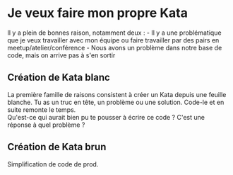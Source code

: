 # Je veux faire mon propre Kata

Il y a plein de bonnes raison, notamment deux :
	- Il y a une problématique que je veux travailler avec mon équipe ou faire travailler par des pairs en meetup/atelier/conférence
	- Nous avons un problème dans notre base de code, mais on arrive pas à s'en sortir

## Création de Kata blanc
La première famille de raisons consistent à créer un Kata depuis une feuille blanche.
Tu as un truc en tête, un problème ou une solution.
Code-le et en suite remonte le temps.<br/>
Qu'est-ce qui aurait bien pu te pousser à écrire ce code ?
C'est une réponse à quel problème ?


## Création de Kata brun
Simplification de code de prod.

